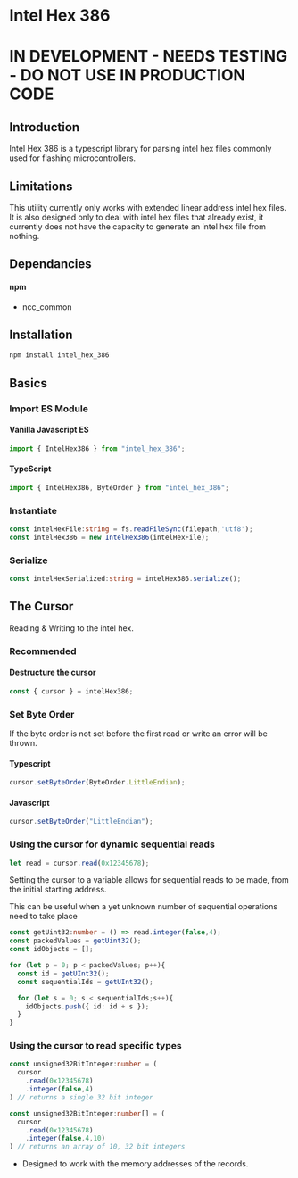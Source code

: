 # Intel Hex 386

# IN DEVELOPMENT - NEEDS TESTING - DO NOT USE IN PRODUCTION CODE

## Introduction

Intel Hex 386 is a typescript library for parsing intel hex files commonly used
for flashing microcontrollers.

## Limitations

This utility currently only works with extended linear address intel hex files.
It is also designed only to deal with intel hex files that already exist, it 
currently does not have the capacity to generate an intel hex file from nothing.


## Dependancies

#### npm
  - ncc_common

## Installation

```bash
npm install intel_hex_386
```



## Basics

### Import ES Module
#### Vanilla Javascript ES
```javascript
import { IntelHex386 } from "intel_hex_386";
```
#### TypeScript
```typescript
import { IntelHex386, ByteOrder } from "intel_hex_386";
```


### Instantiate 
```typescript
const intelHexFile:string = fs.readFileSync(filepath,'utf8');
const intelHex386 = new IntelHex386(intelHexFile);
```

### Serialize
```typescript
const intelHexSerialized:string = intelHex386.serialize();
```



## The Cursor
Reading & Writing to the intel hex.

### Recommended
#### Destructure the cursor
```typescript
const { cursor } = intelHex386;
```

### Set Byte Order

If the byte order is not set before the first read or write an error will be thrown.

#### Typescript
```typescript
cursor.setByteOrder(ByteOrder.LittleEndian);
```
#### Javascript
```javascript
cursor.setByteOrder("LittleEndian");
```

### Using the cursor for dynamic sequential reads
```typescript
let read = cursor.read(0x12345678);
```
Setting the cursor to a variable allows for sequential reads to be made, from the initial starting address.

This can be useful when a yet unknown number of sequential operations need to take place

```typescript
const getUint32:number = () => read.integer(false,4);
const packedValues = getUint32();
const idObjects = [];

for (let p = 0; p < packedValues; p++){
  const id = getUInt32();
  const sequentialIds = getUInt32();

  for (let s = 0; s < sequentialIds;s++){
    idObjects.push({ id: id + s });
  }
}
```

### Using the cursor to read specific types
```typescript
const unsigned32BitInteger:number = (
  cursor
    .read(0x12345678)
    .integer(false,4)
) // returns a single 32 bit integer

const unsigned32BitInteger:number[] = (
  cursor
    .read(0x12345678)
    .integer(false,4,10)
) // returns an array of 10, 32 bit integers 
```


- Designed to work with the memory addresses of the records.